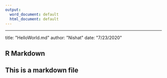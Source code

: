 ```yaml
---
output:
  word_document: default
  html_document: default
---
```

---
title: "HelloWorld.md"
author: "Nishat"
date: "7/23/2020"




## R Markdown

## This is a markdown file
